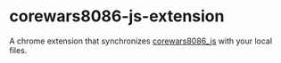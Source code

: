 # corewars8086-js-extension

A chrome extension that synchronizes [corewars8086_js](https://github.com/shooshx/corewars8086_js/) with your local files.
